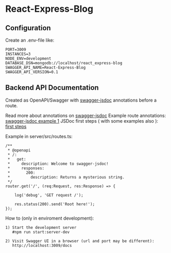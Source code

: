 # React-Express-Blog

## Configuration

Create an .env-file like:

```
PORT=3009
INSTANCES=3
NODE_ENV=development
DATABASE_DSN=mongodb://localhost/react_express-blog
SWAGGER_API_NAME=React-Express-Blog
SWAGGER_API_VERSION=0.1
```

## Backend API Documentation

Created as OpenAPI/Swagger with [swagger-jsdoc](https://www.npmjs.com/package/swagger-jsdoc) annotations before a route.

Read more about annotations on [swagger-jsdoc](https://www.npmjs.com/package/swagger-jsdoc)
Example route annotations: [swagger-jsdoc example 1](https://github.com/Surnet/swagger-jsdoc/blob/v6/examples/app/routes.js)
JSDoc first steps ( with some examples also ): [first steps](https://github.com/Surnet/swagger-jsdoc/blob/v6/docs/FIRST-STEPS.md)

Example in server/src/routes.ts:

```
/**
 * @openapi
 * /:
 *   get:
 *     description: Welcome to swagger-jsdoc!
 *     responses:
 *       200:
 *         description: Returns a mysterious string.
 */
router.get('/', (req:Request, res:Response) => {

    log('debug', 'GET request /');

    res.status(200).send('Root here!');
});

```

How to (only in enviroment development):

```
1) Start the development server
   #npm run start:server-dev

2) Visit Swagger UI in a browser (url and port may be different):
   http://localhost:3009/docs
```
